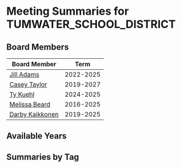 # Meeting Summaries for TUMWATER_SCHOOL_DISTRICT

## Board Members

| Board Member       | Term           |
|--------------------|----------------|
| [Jill Adams](board_member_302.md) | 2022-2025 |
| [Casey Taylor](board_member_303.md) | 2019-2027 |
| [Ty Kuehl](board_member_304.md) | 2024-2025 |
| [Melissa Beard](board_member_305.md) | 2016-2025 |
| [Darby Kaikkonen](board_member_306.md) | 2019-2025 |

## Available Years

## Summaries by Tag
